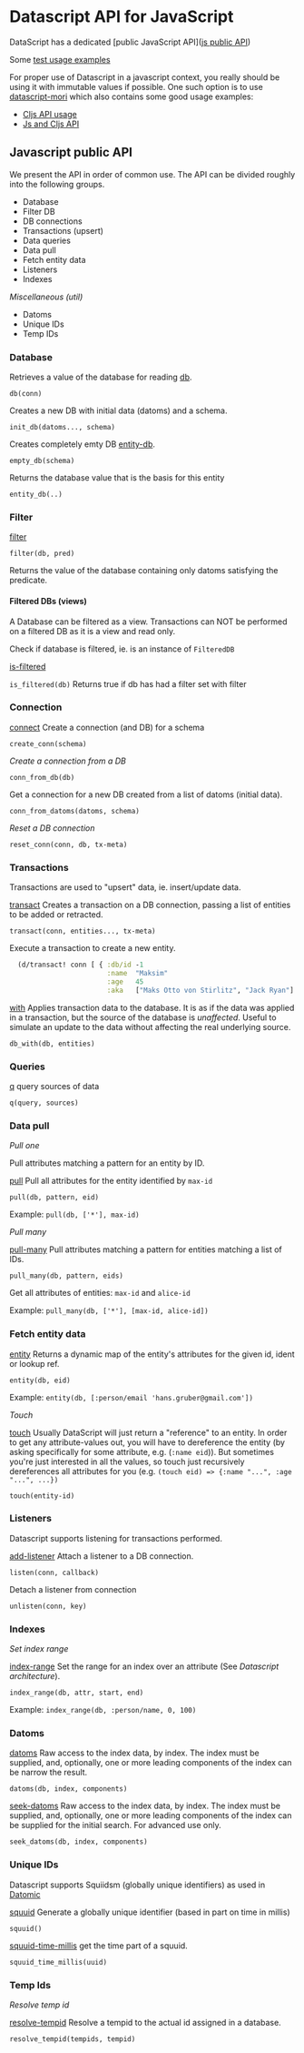 # Datascript API for JavaScript

DataScript has a dedicated [public JavaScript API]([js public API](https://github.com/tonsky/datascript/blob/master/src/datascript/js.cljs#L61))

Some [test usage examples](https://github.com/tonsky/datascript/blob/master/test/js/tests.js#L101)

For proper use of Datascript in a javascript context, you really should be using it with immutable values if possible. One such option is to use [datascript-mori](https://github.com/typeetfunc/datascript-mori) which also contains some good usage examples:

- [Cljs API usage](https://github.com/typeetfunc/datascript-mori/blob/master/release-js/test/onlyCljsApiUsage.spec.js)
- [Js and Cljs API](https://github.com/typeetfunc/datascript-mori/blob/master/release-js/test/combineJsAndCljsApi.spec.js)

## Javascript public API
We present the API in order of common use.
The API can be divided roughly into the following groups.

- Database
- Filter DB
- DB connections
- Transactions (upsert)
- Data queries
- Data pull
- Fetch entity data
- Listeners
- Indexes

*Miscellaneous (util)*
- Datoms
- Unique IDs
- Temp IDs

### Database

Retrieves a value of the database for reading [db](http://docs.datomic.com/clojure/#datomic.api/db).

`db(conn)`

Creates a new DB with initial data (datoms) and a schema.

`init_db(datoms..., schema)`

Creates completely emty DB [entity-db](http://docs.datomic.com/clojure/#datomic.api/entity-db).

`empty_db(schema)`

Returns the database value that is the basis for this entity

`entity_db(..)`

### Filter

[filter](http://docs.datomic.com/clojure/#datomic.api/filter)

`filter(db, pred)`

Returns the value of the database containing only datoms
satisfying the predicate.

#### Filtered DBs (views)

A Database can be filtered as a view. Transactions can NOT be performed on a filtered DB as it is a view and read only.

Check if database is filtered, ie. is an instance of `FilteredDB`

[is-filtered](http://docs.datomic.com/clojure/#datomic.api/is-filtered)

`is_filtered(db)` Returns true if db has had a filter set with filter

### Connection

[connect](http://docs.datomic.com/clojure/#datomic.api/connect) Create a connection (and DB) for a schema

`create_conn(schema)`

*Create a connection from a DB*

`conn_from_db(db)`

Get a connection for a new DB created from a list of datoms (initial data).

`conn_from_datoms(datoms, schema)`

*Reset a DB connection*

`reset_conn(conn, db, tx-meta)`

### Transactions

Transactions are used to "upsert" data, ie. insert/update data.

[transact](http://docs.datomic.com/clojure/#datomic.api/transact) Creates a transaction on a DB connection, passing a list of entities to be added or retracted.

`transact(conn, entities..., tx-meta)`

Execute a transaction to create a new entity.

```clojure
  (d/transact! conn [ { :db/id -1
                        :name  "Maksim"
                        :age   45
                        :aka   ["Maks Otto von Stirlitz", "Jack Ryan"] } ])
```

[with](http://docs.datomic.com/clojure/#datomic.api/with) Applies transaction data to the database. It is as if the data was
applied in a transaction, but the source of the database is
*unaffected*. Useful to simulate an update to the data without affecting the real underlying source. 

`db_with(db, entities)`

### Queries

[q](http://docs.datomic.com/clojure/#datomic.api/q) query sources of data

`q(query, sources)` 

### Data pull

*Pull one*

Pull attributes matching a pattern for an entity by ID.

[pull](http://docs.datomic.com/clojure/#datomic.api/pull) Pull all attributes for the entity identified by `max-id`

`pull(db, pattern, eid)`

Example: `pull(db, ['*'], max-id)`

*Pull many*

[pull-many](http://docs.datomic.com/clojure/#datomic.api/pull-many) Pull attributes matching a pattern for entities matching a list of IDs.

`pull_many(db, pattern, eids)`

Get all attributes of entities: `max-id` and `alice-id`

Example: `pull_many(db, ['*'], [max-id, alice-id])`

### Fetch entity data

[entity](http://docs.datomic.com/clojure/#datomic.api/entity) Returns a dynamic map of the entity's attributes for the given id, ident or lookup ref.

`entity(db, eid)`

Example: `entity(db, [:person/email 'hans.gruber@gmail.com'])`

*Touch*

[touch](http://docs.datomic.com/clojure/#datomic.api/touch) Usually DataScript will just return a "reference" to an entity. In order to get any attribute-values out, you will have to dereference the entity (by asking specifically for some attribute, e.g. (`:name eid`)). But sometimes you're just interested in all the values, so touch just recursively dereferences all attributes for you (e.g. `(touch eid) => {:name "...", :age "...", ...})`

`touch(entity-id)`

### Listeners

Datascript supports listening for transactions performed.

[add-listener](http://docs.datomic.com/clojure/#datomic.api/add-listener) Attach a listener to a DB connection.

`listen(conn, callback)`

Detach a listener from connection

`unlisten(conn, key)`

### Indexes

*Set index range*

[index-range](http://docs.datomic.com/clojure/#datomic.api/index-range) Set the range for an index over an attribute (See *Datascript architecture*).

`index_range(db, attr, start, end)`

Example: `index_range(db, :person/name, 0, 100)`

### Datoms

[datoms](http://docs.datomic.com/clojure/#datomic.api/datoms) Raw access to the index data, by index. The index must be supplied,
and, optionally, one or more leading components of the index can be
narrow the result.

`datoms(db, index, components)`

[seek-datoms](http://docs.datomic.com/clojure/#datomic.api/seek-datoms) Raw access to the index data, by index. The index must be supplied,
and, optionally, one or more leading components of the index can be supplied for the initial search. For advanced use only.

`seek_datoms(db, index, components)`

### Unique IDs

Datascript supports Squiidsm (globally unique identifiers) as used in [Datomic](http://docs.datomic.com/identity.html)

[squuid](http://docs.datomic.com/clojure/#datomic.api/squuid) Generate a globally unique identifier (based in part on time in millis)

`squuid()`

[squuid-time-millis](http://docs.datomic.com/clojure/#datomic.api/squuid-time-millis) get the time part of a squuid.

`squuid_time_millis(uuid)`

### Temp Ids

*Resolve temp id*

[resolve-tempid](http://docs.datomic.com/clojure/#datomic.api/resolve-tempid) Resolve a tempid to the actual id assigned in a database.

`resolve_tempid(tempids, tempid)`
